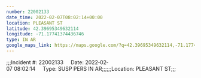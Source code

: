 ```yaml
---
number: 22002133
date_time: 2022-02-07T08:02:14+00:00
location: PLEASANT ST
latitude: 42.39695349632114
longitude: -71.17741374436746
type: IN AR
google_maps_link: https://maps.google.com/?q=42.39695349632114,-71.17741374436746
---
```


;;;Incident #: 22002133     Date: 2022‐02‐07 08:02:14     Type: SUSP PERS IN AR;;;;;;Location: PLEASANT ST;;;
